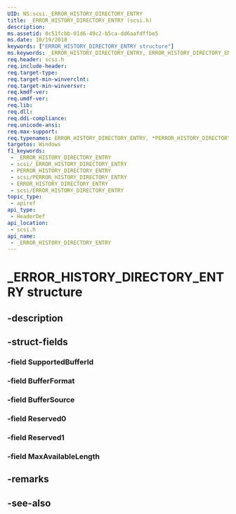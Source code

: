 ```yaml
---
UID: NS:scsi._ERROR_HISTORY_DIRECTORY_ENTRY
title: _ERROR_HISTORY_DIRECTORY_ENTRY (scsi.h)
description: 
ms.assetid: 0c51fcbb-01d6-49c2-b5ca-dd6aafdffbe5
ms.date: 10/19/2018
keywords: ["ERROR_HISTORY_DIRECTORY_ENTRY structure"]
ms.keywords: _ERROR_HISTORY_DIRECTORY_ENTRY, ERROR_HISTORY_DIRECTORY_ENTRY, *PERROR_HISTORY_DIRECTORY_ENTRY,
req.header: scsi.h
req.include-header: 
req.target-type: 
req.target-min-winverclnt: 
req.target-min-winversvr: 
req.kmdf-ver: 
req.umdf-ver: 
req.lib: 
req.dll: 
req.ddi-compliance: 
req.unicode-ansi: 
req.max-support: 
req.typenames: ERROR_HISTORY_DIRECTORY_ENTRY, *PERROR_HISTORY_DIRECTORY_ENTRY
targetos: Windows
f1_keywords:
 - _ERROR_HISTORY_DIRECTORY_ENTRY
 - scsi/_ERROR_HISTORY_DIRECTORY_ENTRY
 - PERROR_HISTORY_DIRECTORY_ENTRY
 - scsi/PERROR_HISTORY_DIRECTORY_ENTRY
 - ERROR_HISTORY_DIRECTORY_ENTRY
 - scsi/ERROR_HISTORY_DIRECTORY_ENTRY
topic_type:
 - apiref
api_type:
 - HeaderDef
api_location:
 - scsi.h
api_name:
 - _ERROR_HISTORY_DIRECTORY_ENTRY
---
```


# _ERROR_HISTORY_DIRECTORY_ENTRY structure


## -description

## -struct-fields

### -field SupportedBufferId

### -field BufferFormat

### -field BufferSource

### -field Reserved0

### -field Reserved1

### -field MaxAvailableLength

## -remarks

## -see-also


